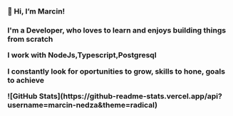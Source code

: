 <h3> 👋 Hi, I’m Marcin! <h3>
  <p>I'm a Developer, who loves to learn and enjoys building things from scratch</p>
  <p>I work with NodeJs,Typescript,Postgresql </p>
  <p>I constantly look for oportunities to grow, skills to hone, goals to achieve</p>
![GitHub Stats](https://github-readme-stats.vercel.app/api?username=marcin-nedza&theme=radical)
